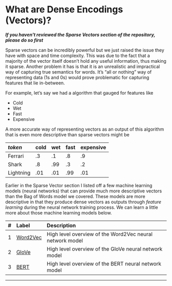 # What are Dense Encodings (Vectors)?

***If you haven't reviewed the Sparse Vectors section of the repository, please do so first***

Sparse vectors can be incredibly powerful but we just raised the issue they have with space and time complexity. This was due to the fact that a majority of the vector itself doesn’t hold any useful information, thus making it sparse. Another problem it has is that it is an unrealistic and impractical way of capturing true semantics for words. It’s “all or nothing” way of representing data (1s and 0s) would prove problematic for capturing features that lie in-between.

For example, let’s say we had a algorithm that gauged for features like 
- Cold
- Wet
- Fast
- Expensive

A more accurate way of representing vectors as an output of this algorithm that is even more descriptive than sparse vectors might be

| *token*   | cold | wet | fast | expensive |
|:----------|:-----|:----|:-----|:----------|
| Ferrari   | .3   | .1  | .8   | .9        |
| Shark     | .8   | .99 | .3   | .2        |
| Lightning | .01  | .01 | .99  | .01       |

Earlier in the Sparse Vector section I listed off a few machine learning models (neural networks) that can provide much more descriptive vectors than the Bag of Words model we covered. These models are more descriptive in that they produce dense vectors as outputs through *feature learning* during the neural network training process. We can learn a little more about those machine learning models below.

| # | Label                                                       | Description |
|:--|:------------------------------------------------------------|:-----------|
| 1 | [Word2Vec](foundations/VectorSearch/Word2Vec)  | High level overview of the Word2Vec neural network model |
| 2 | [GloVe](foundations/VectorSearch/GloVe)     | High level overview of the GloVe neural network model|
| 3 | [BERT](foundations/VectorSearch/BERT)     | High level overview of the BERT neural network model |

-------------------------------------------------------------------------------------------------------------------------------------
